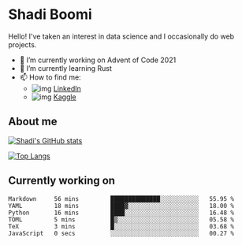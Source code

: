 # Shadi Boomi

Hello! I've taken an interest in data science and I occasionally do web projects.

- 🔭 I’m currently working on Advent of Code 2021
- 🌱 I’m currently learning Rust
- 📫 How to find me: 
  - ![img](https://www.linkedin.com/favicon.ico) [LinkedIn](https://www.linkedin.com/in/shadiboomi/)
  - ![img](https://www.kaggle.com/static/images/favicon.ico) [Kaggle](https://www.kaggle.com/sboomi)

##  About me

[![Shadi's GitHub stats](https://github-readme-stats.vercel.app/api?username=sboomi&show_icons=true&theme=radical)](https://github.com/anuraghazra/github-readme-stats)

[![Top Langs](https://github-readme-stats.vercel.app/api/top-langs/?username=sboomi&layout=compact&theme=default)](https://github.com/anuraghazra/github-readme-stats)

## Currently working on

<!--START_SECTION:waka-->

```text
Markdown     56 mins         ██████████████░░░░░░░░░░░   55.95 %
YAML         18 mins         ████▓░░░░░░░░░░░░░░░░░░░░   18.00 %
Python       16 mins         ████░░░░░░░░░░░░░░░░░░░░░   16.48 %
TOML         5 mins          █▒░░░░░░░░░░░░░░░░░░░░░░░   05.58 %
TeX          3 mins          █░░░░░░░░░░░░░░░░░░░░░░░░   03.68 %
JavaScript   0 secs          ░░░░░░░░░░░░░░░░░░░░░░░░░   00.27 %
```

<!--END_SECTION:waka-->
